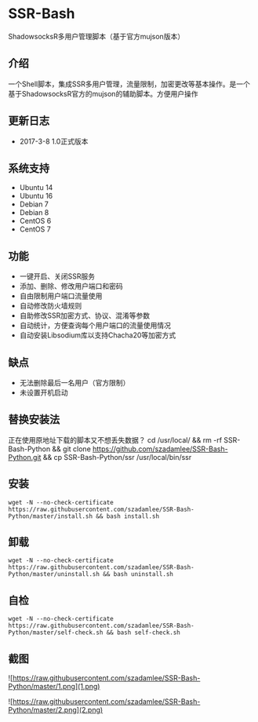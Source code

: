 # SSR-Bash #
ShadowsocksR多用户管理脚本（基于官方mujson版本）

## 介绍 ##
一个Shell脚本，集成SSR多用户管理，流量限制，加密更改等基本操作。是一个基于ShadowsocksR官方的mujson的辅助脚本。方便用户操作

## 更新日志 ##
- 2017-3-8 1.0正式版本

## 系统支持 ##
* Ubuntu 14
* Ubuntu 16
* Debian 7
* Debian 8
* CentOS 6
* CentOS 7

## 功能 ##
- 一键开启、关闭SSR服务
- 添加、删除、修改用户端口和密码
- 自由限制用户端口流量使用
- 自动修改防火墙规则
- 自助修改SSR加密方式、协议、混淆等参数
- 自动统计，方便查询每个用户端口的流量使用情况
- 自动安装Libsodium库以支持Chacha20等加密方式

## 缺点 ##
- 无法删除最后一名用户（官方限制）
- 未设置开机启动

## 替换安装法
正在使用原地址下载的脚本又不想丢失数据？
      cd /usr/local/ && rm -rf SSR-Bash-Python && git clone https://github.com/szadamlee/SSR-Bash-Python.git && cp SSR-Bash-Python/ssr /usr/local/bin/ssr

## 安装 ##
    wget -N --no-check-certificate https://raw.githubusercontent.com/szadamlee/SSR-Bash-Python/master/install.sh && bash install.sh

## 卸载 ##
    wget -N --no-check-certificate https://raw.githubusercontent.com/szadamlee/SSR-Bash-Python/master/uninstall.sh && bash uninstall.sh
    
## 自检 ##
    wget -N --no-check-certificate https://raw.githubusercontent.com/szadamlee/SSR-Bash-Python/master/self-check.sh && bash self-check.sh

## 截图 ##
![https://raw.githubusercontent.com/szadamlee/SSR-Bash-Python/master/1.png](1.png)

![https://raw.githubusercontent.com/szadamlee/SSR-Bash-Python/master/2.png](2.png)
